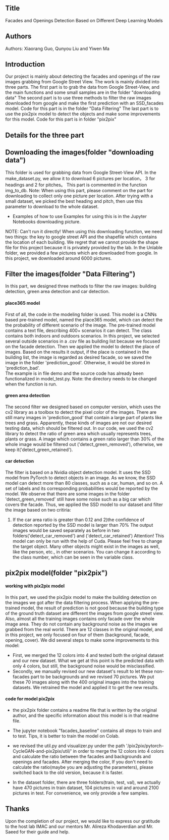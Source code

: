 ## Title
Facades and Openings Detection Based on Different Deep Learning Models
## Authors
Authors: Xiaorang Guo, Qunyou Liu and Yiwen Ma

## Introduction
Our project is mainly about detecting the facades and openings of the raw images grabbing from Google Street View. The work is mainly divided into three parts.
The first part is to grab the data from Google Street-View, and the main functions and some small samples are in the folder "downloading data"
The second part is to use three methods to filter the raw images downloaded from google and make the first prediction with an SSD_facades model. Code for this part is in the folder "Data Filtering"
The last part is to use the pix2pix model to detect the objects and make some improvements for this model. Code for this part is in folder "pix2pix"

## Details for the three part

## Downloading the images(folder "downloading data")
This folder is used for grabbing data from Google Street-View API. In the make_dataset.py, we allow it to download 6 pictures per location， 3 for headings and 2 for pitches。
This part is commented in the function img_to_db. Note: When using this part, please comment on the part for downloading to collect only one picture per location.
After trying with a small dataset, we picked the best heading and pitch, then use this parameter to download to the whole dataset.

- Examples of how to use 
Examples for using this is in the Jupyter Notebooks downloading picture.

NOTE: Can't run it directly!
When using this downloading function, we need two things: the key to google street API and the shapefile which contains the location of each building.
We regret that we cannot provide the shape file for this project because it is privately provided by the lab.
In the Unlable folder, we provided a few pictures which are downloaded from google. In this project, we downloaded around 6000 pictures.

## Filter the images(folder "Data Filtering")

In this part, we designed three methods to filter the raw images: building detection, green area detection and car detection.

#### place365 model
First of all, the code in the modeling folder is used. This model is a CNNs based pre-trained model, named the place365 model, which can detect the the probability of different scenario of the image.
The pre-trained model contains a text file, describing 400+ scenarios it can detect. The class contains both indoors and outdoors scenarios. In this project, we selected several outside scenarios in a .csv file as building list because we focused on the facade detection. Then we applied the model to detect the place of images. Based on the results it output, if the place is contained in the building list, the image is regarded as desired facade, so we saved the image in the folder 'prediction_good'. Otherwise, it would be stored in 'prediction_bad'.   
The example is in file demo and the source code has already been functionalized in model_test.py. Note: the directory needs to be changed when the function is run.

#### green area detection
The second filter we designed based on computer version, which uses the cv2 library as a toolbox to detect the pixel color of the images.
There are still many images in 'prediction_good' that contain a large part of plants like trees and grass. Apparently, these kinds of images are not our desired testing data, which should be filtered out.
In our code, we used the cv2 library to detect the ratio of green area which usually represents trees, plants or grass. A image which contains a green ratio larger than 30% of the whole image would be filtered out ('detect_green_removed'), otherwise, we keep it('detect_green_retained'). 

#### car detection
The filter is based on a Nvidia object detection model. It uses the SSD model from PyTorch to detect objects in an image. As we know, the SSD model can detect more than 80 classes, such as a car, human, and so on. A set of labels and its corresponding probabilities would be reported by the model. We observe that there are some images in the folder 'detect_green_removed' still have some noise such as a big car which covers the facade. Thus, we applied the SSD model to our dataset and filter the image based on two critiria:
1) If the car area ratio is greater than 0.12  and 2)the confidence of detection reported by the SSD model is larger than 70%
The output images would be saved separately as before in two folders('detect_car_removed') and ('detect_car_retained')
Attention! This model can only be run with the help of Cuda. Please feel free to change the target object. Many other objects might exist in the images as well, like the person, etc., in other scenarios. You can change it according to the class number, which can be seen in the variable class.

## pix2pix model(folder "pix2pix")

#### working with pix2pix model
In this part, we used the pix2pix model to make the building detection on the images we got after the data filtering process. When applying the pre-trained model, the result of prediction is not good because the building type of the ground truth dataset are  different the images from google street view. Also, almost all the training images contains only facade over the whole image area. They do not contain any background noise as the images we grabbed from the real world. 
There are 12 classes in the original model, and in this project, we only focused on four of them (background, facade, opening, cover). 
We did several steps to make some improvements to this model:
- First, we merged the 12 colors into 4 and tested both the original dataset and our new dataset. What we get at this point is the predicted data with only 4 colors, but still, the background noise would be misclassified. 
- Secondly, we manually revised our new dataset's result to let these non-facades part to be backgrounds and we revised 70 pictures. We put these 70 images along with the 400 original images into the training datasets. We retrained the model and applied it to get the new results.

#### code for model pix2pix
- the pix2pix folder contains a readme file that is written by the original author, and the specific information about this model is in that readme file.

- The jupyter notebook "facades_baseline" contains all steps to train and to test. Tips, it is better to train the model on Colab. 

- we revised the util.py and visualizer.py under the path '/pix2pix/pytorch-CycleGAN-and-pix2pix/util/' in order to merge the 12 colors into 4 colors and calculate the ratio between the facades and backgrounds and openings and facades. After merging the color, If you don't need to calculate the ratio(maybe you are adjusting the parameters), please switched back to the old version, because it is faster.

- In the dataset folder, there are three folders(train, test, val), we actually have 470 pictures in train dataset, 104 pictures in val and around 2100 pictures in test. For convenience, we only provide a few samples.

## Thanks
Upon the completion of our project, we would like to express our gratitude to the host lab IMAC and our mentors Mr. Alireza Khodaverdian and Mr. Saeed for their guide and help.
